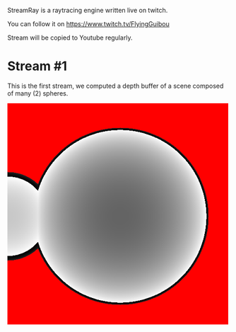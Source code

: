 StreamRay is a raytracing engine written live on twitch.

You can follow it on https://www.twitch.tv/FlyingGuibou

Stream will be copied to Youtube regularly.

Stream #1
=========

This is the first stream, we computed a depth buffer of a scene composed of many (2) spheres.

![](results/stream1.png)
